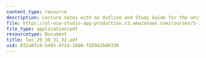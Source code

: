 ```yaml
---
content_type: resource
description: Lecture notes with an Outline and Study Guide for the unit on Carbocations.
file: https://ol-ocw-studio-app-production.s3.amazonaws.com/courses/5-13-organic-chemistry-ii-fall-2006/032a0fc0b4934f2d1680fd2942b66338_lec_29_30_31_32.pdf
file_type: application/pdf
resourcetype: Document
title: lec_29_30_31_32.pdf
uid: 032a0fc0-b493-4f2d-1680-fd2942b66338
---
```

